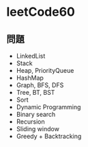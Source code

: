 # leetCode60
## 問題
- LinkedList
- Stack
- Heap, PriorityQueue
- HashMap
- Graph, BFS, DFS
- Tree, BT, BST
- Sort
- Dynamic Programming
- Binary search
- Recursion
- Sliding window
- Greedy + Backtracking
